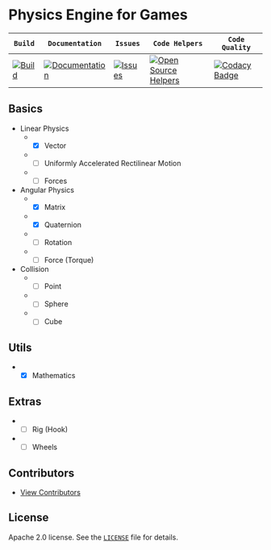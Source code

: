 # Physics Engine for Games

| **`Build`** | **`Documentation`** | **`Issues`** | **`Code Helpers`** | **`Code Quality`** |
| --- | --- | --- | --- | --- |
| [![Build](https://travis-ci.org/marcelochaves95/physics-engine.svg?branch=master)](https://travis-ci.org/marcelochaves95/physics-engine) | [![Documentation](https://img.shields.io/badge/docs-wiki-blue.svg)](https://github.com/marcelochaves95/physics-engine/wiki) | [![Issues](https://img.shields.io/github/issues/marcelochaves95/physics-engine.svg)](https://github.com/marcelochaves95/physics-engine/issues) | [![Open Source Helpers](https://www.codetriage.com/marcelochaves95/physics-engine/badges/users.svg)](https://www.codetriage.com/marcelochaves95/physics-engine) | [![Codacy Badge](https://api.codacy.com/project/badge/Grade/c3e4d6309e824731a5251aa7e12c9385)](https://app.codacy.com/app/marcelochaves95/physics-engine?utm_source=github.com&utm_medium=referral&utm_content=marcelochaves95/physics-engine&utm_campaign=Badge_Grade_Dashboard)

## Basics
- Linear Physics
   - - [x] Vector
   - - [ ] Uniformly Accelerated Rectilinear Motion
   - - [ ] Forces

- Angular Physics
   - - [x] Matrix
   - - [x] Quaternion
   - - [ ] Rotation
   - - [ ] Force (Torque)

- Collision
   - - [ ] Point
   - - [ ] Sphere
   - - [ ] Cube

## Utils
   - - [x] Mathematics
   
## Extras
   - - [ ] Rig (Hook)
   - - [ ] Wheels

## Contributors
 - [View Contributors](https://github.com/marcelochaves95/physics-engine/graphs/contributors)

## License
Apache 2.0 license. See the [`LICENSE`](LICENSE) file for details.
